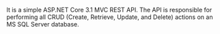 It is a simple ASP.NET Core 3.1 MVC REST API. The API is responsible for performing all CRUD (Create, Retrieve, Update, and Delete) actions on an MS SQL Server database.
